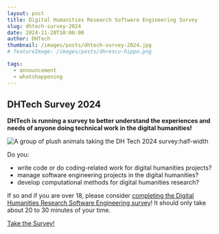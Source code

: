 ```yaml
---
layout: post
title: Digital Humanities Research Software Engineering Survey
slug: dhtech-survey-2024
date: 2024-11-20T10:00:00
author: DHTech
thumbnail: /images/posts/dhtech-survey-2024.jpg
# featureImage: /images/posts/dhrescu-hippo.png

tags:
  - announcement
  - whatshappening
---
```


## DHTech Survey 2024

**DHTech is running a survey to better understand the experiences and needs of anyone doing technical work in the digital humanities!**

![A group of plush animals taking the DH Tech 2024 survey:half-width](/images/posts/dhtech-survey-2024.jpg)

Do you:

- write code or do coding-related work for digital humanities projects?
- manage software engineering projects in the digital humanities?
- develop computational methods for digital humanities research?

If so and if you are over 18, please consider [completing the Digital Humanities Research Software Engineering survey](https://forms.gle/WhK4wyh62ruiGqXy5)! It should only take about 20 to 30 minutes of your time.

<a class="button" href="https://forms.gle/WhK4wyh62ruiGqXy5">Take the Survey!</a>
